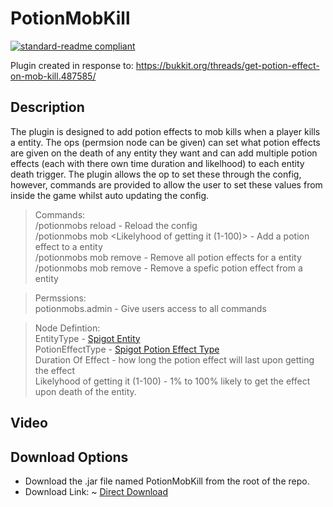 # PotionMobKill

[![standard-readme compliant](https://img.shields.io/badge/readme%20style-standard-brightgreen.svg?style=flat-square)](https://github.com/RichardLitt/standard-readme)

Plugin created in response to: https://bukkit.org/threads/get-potion-effect-on-mob-kill.487585/

## Description
The plugin is designed to add potion effects to mob kills when a player kills a entity. The ops (permsion node can be given) can set what potion effects are given on the death of any entity they want and can add multiple potion effects (each with there own time duration and likelhood) to each entity death trigger. The plugin allows the op to set these through the config, however, commands are provided to allow the user to set these values from inside the game whilst auto updating the config.

> Commands:
<br />/potionmobs reload - Reload the config
<br />/potionmobs mob <EntityType> <PotionEffectType> <Duration Of Effect> <Likelyhood of getting it (1-100)> - Add a potion effect to a entity
<br />/potionmobs mob remove <EntityType> - Remove all potion effects for a entity
<br />/potionmobs mob <EntityType> remove <PotionEffectType> - Remove a spefic potion effect from a entity

> Permssions:
<br />potionmobs.admin - Give users access to all commands

> Node Defintion:
 <br /> EntityType - [Spigot Entity](https://hub.spigotmc.org/javadocs/spigot/org/bukkit/entity/EntityType.html)
 <br /> PotionEffectType - [Spigot Potion Effect Type](https://hub.spigotmc.org/javadocs/bukkit/org/bukkit/potion/PotionEffectType.html)
 <br /> Duration Of Effect - how long the potion effect will last upon getting the effect
 <br /> Likelyhood of getting it (1-100) - 1% to 100% likely to get the effect upon death of the entity.

## Video

## Download Options
- Download the .jar file named PotionMobKill from the root of the repo.
- Download Link: ~ [Direct Download](https://onedrive.live.com/download?cid=BC6F02EA0BA906A0&resid=BC6F02EA0BA906A0%216362&authkey=AIIKlpmPIFXI8xg)

